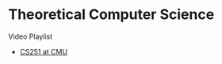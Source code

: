 
# Theoretical Computer Science

Video Playlist <br>
 - [CS251 at CMU](https://www.youtube.com/playlist?list=PLKzLTB8HeSUIuln-o1mbXfTr8HmIhiGEg)
